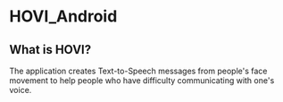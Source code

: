 # HOVI_Android
## What is HOVI?
The application creates Text-to-Speech messages from people's face movement to help people who have difficulty communicating with one's voice.

